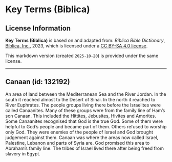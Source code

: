 # Key Terms (Biblica)

## License Information

**Key Terms (Biblica)** is based on and adapted from: _Biblica Bible Dictionary_, [Biblica, Inc.](https://www.biblica.com/), 2023, which is licensed under a [CC BY-SA 4.0 license](https://creativecommons.org/licenses/by-sa/4.0/legalcode.en).

This markdown version (created `2025-10-20`) is provided under the same license.



--------------------------------

## Canaan (id: 132192)

An area of land between the Mediterranean Sea and the River Jordan. In the south it reached almost to the Desert of Sinai. In the north it reached to River Euphrates. The people groups living there before the Israelites were called Canaanites. Many of these groups were from the family line of Ham’s son Canaan. This included the Hittites, Jebusites, Hivites and Amorites. Some Canaanites recognised that God is the true God. Some of them were helpful to God’s people and became part of them. Others refused to worship only God. They were enemies of the people of Israel and God brought judgement against them. Canaan was where the areas now called Israel, Palestine, Lebanon and parts of Syria are. God promised this area to Abraham’s family line. The tribes of Israel lived there after being freed from slavery in Egypt.


